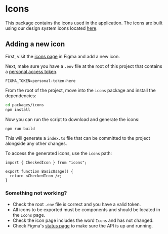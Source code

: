 # Icons

This package contains the icons used in the application. The icons are built using our design system icons located [here](https://www.figma.com/file/ASas6u2DMihEEzw8jPT1XC/Replay-Component-Library?node-id=134%3A2898).

## Adding a new icon

First, visit the [icons page](https://www.figma.com/file/ASas6u2DMihEEzw8jPT1XC/Replay-Component-Library?node-id=134%3A2898) in Figma and add a new icon.

Next, make sure you have a `.env` file at the root of this project that contains a <a href="https://www.figma.com/developers/docs#auth-dev-token">personal access token</a>.

```env
FIGMA_TOKEN=personal-token-here
```

From the root of the project, move into the `icons` package and install the dependencies:

```bash
cd packages/icons
npm install
```

Now you can run the script to download and generate the icons:

```bash
npm run build
```

This will generate a `index.ts` file that can be committed to the project alongside any other changes.

To access the generated icons, use the `icons` path:

```tsx
import { CheckedIcon } from "icons";

export function BasicUsage() {
  return <CheckedIcon />;
}
```

### Something not working?

- Check the root `.env` file is correct and you have a valid token.
- All icons to be exported must be components and should be located in the `Icons` page.
- Check the icon page includes the word `Icons` and has not changed.
- Check Figma's [status page](http://status.figma.com/) to make sure the API is up and running.
